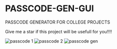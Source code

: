 # PASSCODE-GEN-GUI
PASSCODE GENERATOR FOR COLLEGE PROJECTS

Give me a star if this project will be usefull for you!!!!

![passcode 1](https://user-images.githubusercontent.com/66834895/152778893-6494b686-b69d-4bb4-bed3-13733538e818.jpg)
![passcode 2](https://user-images.githubusercontent.com/66834895/152778902-b532e38c-40a7-49f8-823d-0ab99de4ed72.jpg)
![passcode gen](https://user-images.githubusercontent.com/66834895/152778905-a8e23483-2000-466f-9d5c-c810d9b8e8e9.jpg)
